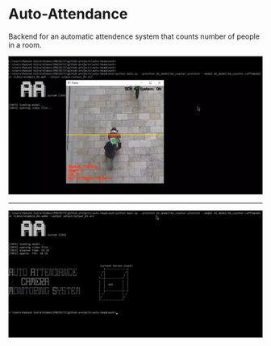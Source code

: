 # Auto-Attendance
Backend for an automatic attendence system that counts number of people in a room.

![RUNNING ON A SEC. CAMERA](1.PNG)


-------------------------------


![RESULTS FROM THE ML MODEL](2.PNG)
